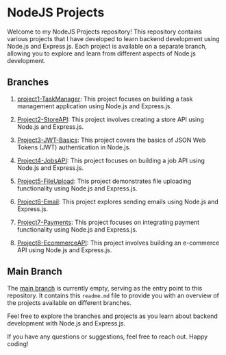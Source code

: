 # NodeJS Projects

Welcome to my NodeJS Projects repository! This repository contains various projects that I have developed to learn backend development using Node.js and Express.js. Each project is available on a separate branch, allowing you to explore and learn from different aspects of Node.js development.

## Branches

1. [project1-TaskManager](https://github.com/deepakjangir15/NodeJS-Projects/tree/project1-TaskManager): This project focuses on building a task management application using Node.js and Express.js.

2. [Project2-StoreAPI](https://github.com/deepakjangir15/NodeJS-Projects/tree/Project2-StoreAPI): This project involves creating a store API using Node.js and Express.js.

3. [Project3-JWT-Basics](https://github.com/deepakjangir15/NodeJS-Projects/tree/Project3-JWT-Basics): This project covers the basics of JSON Web Tokens (JWT) authentication in Node.js.

4. [Project4-JobsAPI](https://github.com/deepakjangir15/NodeJS-Projects/tree/Project4-JobsAPI): This project focuses on building a job API using Node.js and Express.js.

5. [Project5-FileUpload](https://github.com/deepakjangir15/NodeJS-Projects/tree/Project5-FileUpload): This project demonstrates file uploading functionality using Node.js and Express.js.

6. [Project6-Email](https://github.com/deepakjangir15/NodeJS-Projects/tree/Project6-Email): This project explores sending emails using Node.js and Express.js.

7. [Project7-Payments](https://github.com/deepakjangir15/NodeJS-Projects/tree/Project7-Payments): This project focuses on integrating payment functionality using Node.js and Express.js.

8. [Project8-EcommerceAPI](https://github.com/deepakjangir15/NodeJS-Projects/tree/Project8-EcommerceAPI): This project involves building an e-commerce API using Node.js and Express.js.


## Main Branch

The [main branch](https://github.com/deepakjangir15/NodeJS-Projects/tree/main) is currently empty, serving as the entry point to this repository. It contains this `readme.md` file to provide you with an overview of the projects available on different branches.

Feel free to explore the branches and projects as you learn about backend development with Node.js and Express.js.

If you have any questions or suggestions, feel free to reach out. Happy coding!
